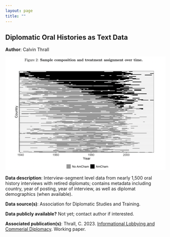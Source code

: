 ```yaml
---
layout: page
title: ""
---
```


## Diplomatic Oral Histories as Text Data

**Author**: Calvin Thrall

![oralhistories](assets/oralhistories_fig_website.png)

**Data description**: Interview-segment level data from nearly 1,500 oral history interviews with retired diplomats; contains metadata including country, year of posting, year of interview, as well as diplomat demographics (when available). 

**Data source(s)**: Association for Diplomatic Studies and Training. 

**Data publicly available?** Not yet; contact author if interested.

**Associated publication(s)**: Thrall, C. 2023. [Informational Lobbying and Commerial Diplomacy](https://www.calvinthrall.com/assets/amcham_adst_0.5.0.pdf). Working paper.
